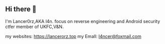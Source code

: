 ## Hi there 👋
I'm Lancer0rz,AKA l4n. focus on reverse engineering and Android security
ctfer member of UKFC,V&N.

my websites:
https://lancerorz.top
my Emall: 
l4ncer@foxmail.com





<!--
**lancer0rz/lancer0rz** is a ✨ _special_ ✨ repository because its `README.md` (this file) appears on your GitHub profile.

Here are some ideas to get you started:

- 🔭 I’m currently working on ...
- 🌱 I’m currently learning ...
- 👯 I’m looking to collaborate on ...
- 🤔 I’m looking for help with ...
- 💬 Ask me about ...
- 📫 How to reach me: ...
- 😄 Pronouns: ...
- ⚡ Fun fact: ...
-->

